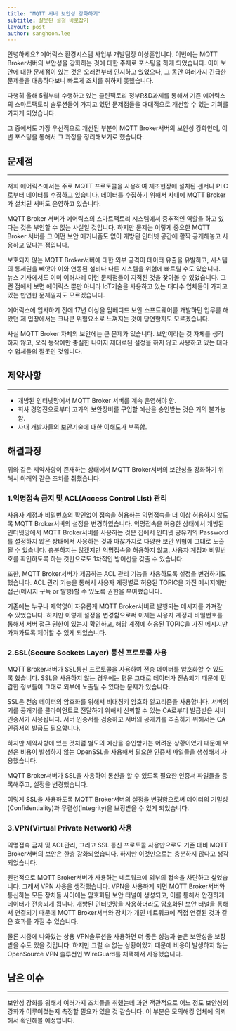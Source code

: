 ```yaml
---
title: "MQTT 서버 보안성 강화하기"
subtitle: 잘못된 설정 바로잡기
layout: post
author: sanghoon.lee
---
```


안녕하세요? 에어릭스 환경시스템 사업부 개발팀장 이상훈입니다. 이번에는 MQTT Broker서버의 보안성을 강화하는 것에 대한 주제로 포스팅을 하게 되었습니다.
이미 보안에 대한 문제점이 있는 것은 오래전부터 인지하고 있었으나, 그 동안 여러가지 긴급한 문제들을 대응하다보니 빠르게 조치를 취하지 못했습니다.

다행히 올해 5월부터 수행하고 있는 클린팩토리 정부R&D과제를 통해서 기존 에어릭스의 스마트팩토리 솔루션들이 가지고 있던 문제점들을 대대적으로 개선할 수
있는 기회를 가지게 되었습니다. 

그 중에서도 가장 우선적으로 개선된 부분이 MQTT Broker서버의 보안성 강화인데, 이번 포스팅을 통해서 그 과정을 정리해보기로 했습니다.

## 문제점

---

저희 에어릭스에서는 주로 MQTT 프로토콜을 사용하여 제조현장에 설치된 센서나 PLC로부터 데이터를 수집하고 있습니다. 데이터를 수집하기 위해서 
사내에 MQTT Broker가 설치된 서버도 운영하고 있습니다. 

MQTT Broker 서버가 에어릭스의 스마트팩토리 시스템에서 중추적인 역할을 하고 있다는 것은 부인할 수 없는 사실일 것입니다. 하지만 문제는 이렇게 
중요한 MQTT Broker 서버를 그 어떤 보안 매커니즘도 없이 개방된 인터넷 공간에 활짝 공개해놓고 사용하고 있다는 점입니다. 

보호되지 않는 MQTT Broker서버에 대한 외부 공격이 데이터 유출을 유발하고, 시스템의 통제권을 빼앗아 이와 연동된 설비나 다른 시스템을 위험에 빠트릴 수도 있습니다.  
뉴스 기사에서도 이미 여러차례 이런 문제점들이 지적된 것을 찾아볼 수 있었습니다. 그런 점에서 보면 에어릭스 뿐만 아니라 IoT기술을 사용하고 있는 대다수 업체들이 가지고 
있는 만연한 문제일지도 모르겠습니다.

에어릭스에 입사하기 전에 17년 이상을 임베디드 보안 소프트웨어를 개발하던 업무를 해왔던 제 입장에서는 크나큰 위험요소로 
느껴지는 것이 당연할지도 모르겠습니다.

사실 MQTT Broker 자체의 보안에는 큰 문제가 있습니다. 보안이라는 것 자체를 생각하지 않고, 오직 동작에만 충실한 나머지 제대로된 설정을 하지 않고
사용하고 있는 대다수 업체들의 잘못인 것입니다. 

## 제약사항 

---

* 개방된 인터넷망에서 MQTT Broker 서버를 계속 운영해야 함.
* 회사 경영진으로부터 고가의 보안장비를 구입할 예산을 승인받는 것은 거의 불가능함.
* 사내 개발자들의 보안기술에 대한 이해도가 부족함.

## 해결과정

위와 같은 제약사항이 존재하는 상태에서 MQTT Broker서버의 보안성을 강화하기 위해서 아래와 같은 조치를 취했습니다.

### 1.익명접속 금지 및 ACL(Access Control List) 관리

사용자 계정과 비밀번호의 확인없이 접속을 허용하는 익명접속을 더 이상 허용하지 않도록 MQTT Broker서버의 설정을 변경하였습니다.
익명접속을 허용한 상태에서 개방된 인터넷망에서 MQTT Broker서버를 사용하는 것은 집에서 인터넷 공유기의 Password를 설정하지 않은 상태에서
사용하는 것과 마찮가지로 다양한 보안 위협에 그대로 노출될 수 있습니다.
충분하지는 않겠지만 익명접속을 허용하지 않고, 사용자 계정과 비밀번호를 확인하도록 하는 것만으로도 1차적인 방어선을 갖출 수 있습니다. 

또한, MQTT Broker서버가 제공하는 ACL 관리 기능을 사용하도록 설정을 변경하기도 했습니다.
ACL 관리 기능을 통해서 사용자 계정별로 허용된 TOPIC을 가진 메시지에만 접근(메시지 구독 or 발행)할 수 있도록 권한을 부여했습니다.

기존에는 누구나 제약없이 자유롭게 MQTT Broker서버로 발행되는 메시지를 가져갈 수 있었습니다. 하지만 이렇게 설정을 변경함으로써 이제는 
사용자 계정과 비밀번호를 통해서 서버 접근 권한이 있는지 확인하고, 해당 계정에 허용된 TOPIC을 가진 메시지만 가져가도록 제어할 수 있게 되었습니다.   

### 2.SSL(Secure Sockets Layer) 통신 프로토콜 사용

MQTT Broker서버가 SSL통신 프로토콜을 사용하여 전송 데이터를 암호화할 수 있도록 했습니다. SSL을 사용하지 않는 경우에는 평문 그대로 데이터가
전송되기 때문에 민감한 정보들이 그대로 외부에 노출될 수 있다는 문제가 있습니다. 

SSL은 전송 데이터의 암호화를 위해서 비대칭키 암호화 알고리즘을 사용합니다. 서버의 키를 공개키를 클라이언트로 전달하기 위해서 신뢰할 수 있는
CA로부터 발급받은 서버 인증서가 사용됩니다. 서버 인증서를 검증하고 서버의 공개키를 추출하기 위해서는 CA인증서의 발급도 필요합니다. 

하지만 제약사항에 있는 것처럼 별도의 예산을 승인받기는 어려운 상황이었기 때문에 우선은 비용이 발생하지 않는 OpenSSL을 사용해서 필요한 인증서
파일들을 생성해서 사용했습니다.

MQTT Broker서버가 SSL을 사용하여 통신을 할 수 있도록 필요한 인증서 파일들을 등록해주고, 설정을 변경했습니다.

이렇게 SSL을 사용하도록 MQTT Broker서버의 설정을 변경함으로써 데이터의 기밀성(Confidentiality)과 무결성(Integrity)을 보장받을 수 있게 되었습니다.

### 3.VPN(Virtual Private Network) 사용

익명접속 금지 및 ACL관리, 그리고 SSL 통신 프로토콜 사용만으로도 기존 대비 MQTT Broker서버의 보안은 한층 강화되었습니다. 하지만 이것만으로는
충분하지 않다고 생각되었습니다. 

원천적으로 MQTT Broker서버가 사용하는 네트워크에 외부의 접속을 차단하고 싶었습니다. 그래서 VPN 사용을 생각했습니다.
VPN을 사용하게 되면 MQTT Broker서버와 통신하는 모든 장치들 사이에는 암호화된 보안 터널이 생성되고, 이를 통해서 안전하게 데이터가 전송되게 됩니다.
개방된 인터넷망을 사용하더라도 암호화된 보안 터널을 통해서 연결되기 때문에 MQTT Broker서버와 장치가 개인 네트워크에 직접 연결된 것과 같은 효과를 가질 수 있습니다.

물론 시중에 나와있는 상용 VPN솔루션을 사용하면 더 좋은 성능과 높은 보안성을 보장받을 수도 있을 것입니다. 하지만 그럴 수 없는 상황이었기 때문에 
비용이 발생하지 않는 OpenSource VPN 솔루션인 WireGuard를 채택해서 사용했습니다. 

## 남은 이슈

---

보안성 강화를 위해서 여러가지 조치들을 취했는데 과연 객관적으로 어느 정도 보안성의 강화가 이루어졌는지 측정할 필요가 있을 것 같습니다. 
이 부분은 모의해킹 업체에 의뢰해서 확인해볼 예정입니다. 
